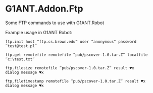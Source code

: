 # G1ANT.Addon.Ftp

Some FTP commands to use with G1ANT.Robot

Example usage in G1ANT Robot:

```
ftp.init host ‴ftp.cs.brown.edu‴ user ‴anonymous‴ password ‴test@test.pl‴ 

ftp.get remotefile remotefile ‴pub/pscover-1.0.tar.Z‴ localfile  ‴c:\test.txt‴ 

ftp.filesize remotefile ‴pub/pscover-1.0.tar.Z‴ result ♥x
dialog message ♥x

ftp.filetimestamp remotefile ‴pub/pscover-1.0.tar.Z‴ result ♥x
dialog message ♥x
```

